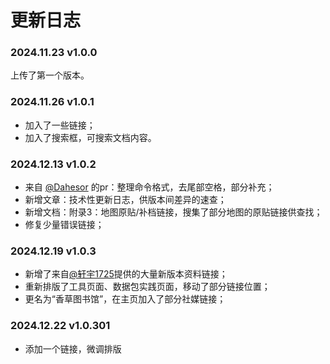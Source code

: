# 更新日志


### 2024.11.23 v1.0.0
上传了第一个版本。

### 2024.11.26 v1.0.1
- 加入了一些链接；
- 加入了搜索框，可搜索文档内容。

### 2024.12.13 v1.0.2
- 来自 [@Dahesor](https://github.com/Dahesor) 的pr：整理命令格式，去尾部空格，部分补充；
- 新增文章：技术性更新日志，供版本间差异的速查；
- 新增文档：附录3：地图原贴/补档链接，搜集了部分地图的原贴链接供查找；
- 修复少量错误链接；

### 2024.12.19 v1.0.3
- 新增了来自[@轩宇1725](https://gitee.com/xuanyu-1725)提供的大量新版本资料链接；
- 重新排版了工具页面、数据包实践页面，移动了部分链接位置；
- 更名为“香草图书馆”，在主页加入了部分社媒链接；

### 2024.12.22 v1.0.301
- 添加一个链接，微调排版